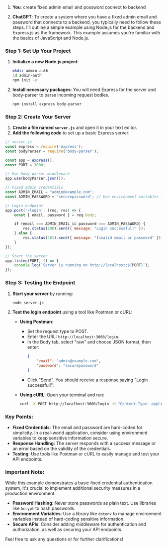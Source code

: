 1. **You**: create fixed admin email and possword coonect to backend


2. **ChatGPT**: To create a system where you have a fixed admin email and password that connects to a backend, you typically need to follow these steps. I’ll outline a simple example using Node.js for the backend and Express.js as the framework. This example assumes you're familiar with the basics of JavaScript and Node.js.

### Step 1: Set Up Your Project

1. **Initialize a new Node.js project**:
   ```bash
   mkdir admin-auth
   cd admin-auth
   npm init -y
   ```

2. **Install necessary packages**:
   You will need Express for the server and body-parser to parse incoming request bodies.
   ```bash
   npm install express body-parser
   ```

### Step 2: Create Your Server

1. **Create a file named `server.js`** and open it in your text editor.
2. **Add the following code** to set up a basic Express server:

```javascript
// server.js
const express = require('express');
const bodyParser = require('body-parser');

const app = express();
const PORT = 3000;

// Use body-parser middleware
app.use(bodyParser.json());

// Fixed admin credentials
const ADMIN_EMAIL = "admin@example.com";
const ADMIN_PASSWORD = "securepassword"; // Use environment variables in production

// Login endpoint
app.post('/login', (req, res) => {
    const { email, password } = req.body;

    if (email === ADMIN_EMAIL && password === ADMIN_PASSWORD) {
        res.status(200).send({ message: "Login successful!" });
    } else {
        res.status(401).send({ message: "Invalid email or password" });
    }
});

// Start the server
app.listen(PORT, () => {
    console.log(`Server is running on http://localhost:${PORT}`);
});
```

### Step 3: Testing the Endpoint

1. **Start your server** by running:
   ```bash
   node server.js
   ```

2. **Test the login endpoint** using a tool like Postman or cURL:

   - **Using Postman**:
     - Set the request type to POST.
     - Enter the URL: `http://localhost:3000/login`.
     - In the Body tab, select "raw" and choose JSON format, then enter:
       ```json
       {
           "email": "admin@example.com",
           "password": "securepassword"
       }
       ```
     - Click "Send". You should receive a response saying "Login successful!".

   - **Using cURL**:
     Open your terminal and run:
     ```bash
     curl -X POST http://localhost:3000/login -H "Content-Type: application/json" -d '{"email":"admin@example.com","password":"securepassword"}'
     ```

### Key Points:

- **Fixed Credentials**: The email and password are hard-coded for simplicity. In a real-world application, consider using environment variables to keep sensitive information secure.
- **Response Handling**: The server responds with a success message or an error based on the validity of the credentials.
- **Testing**: Use tools like Postman or cURL to easily manage and test your API endpoints.

### Important Note:

While this example demonstrates a basic fixed credential authentication system, it's crucial to implement additional security measures in a production environment:
- **Password Hashing**: Never store passwords as plain text. Use libraries like `bcrypt` to hash passwords.
- **Environment Variables**: Use a library like `dotenv` to manage environment variables instead of hard-coding sensitive information.
- **Secure APIs**: Consider adding middleware for authentication and authorization, as well as securing your API endpoints.

Feel free to ask any questions or for further clarifications!